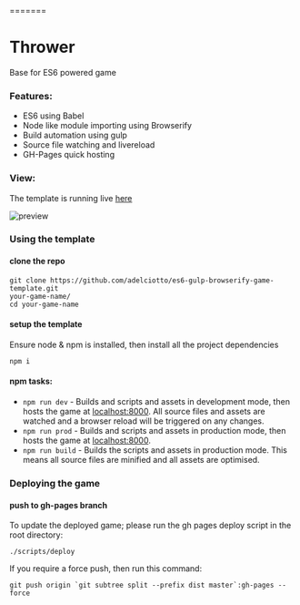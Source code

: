 =======
# Thrower

Base for ES6 powered game

### Features:

* ES6 using Babel
* Node like module importing using Browserify
* Build automation using gulp
* Source file watching and livereload
* GH-Pages quick hosting

### View:

The template is running live [here](http://adelciotto.github.io/es6-gulp-browserify-game-template/)

![preview](http://imgur.com/4WbeQww.png)

### Using the template

#### clone the repo

```shell
git clone https://github.com/adelciotto/es6-gulp-browserify-game-template.git
your-game-name/
cd your-game-name
```

#### setup the template

Ensure node & npm is installed, then install all the project dependencies

```shell
npm i
```

#### npm tasks:

* ```npm run dev``` - Builds and scripts and assets in development mode, then
hosts the game at [localhost:8000](http://localhost:8000). All source files and
assets are watched and a browser reload will be triggered on any changes.
* ```npm run prod``` - Builds and scripts and assets in production mode, then
hosts the game at [localhost:8000](http://localhost:8000).
* ```npm run build``` - Builds the scripts and assets in production mode.
This means all source files are minified and all assets are optimised.

### Deploying the game

#### push to gh-pages branch

To update the deployed game; please run the gh pages deploy script in the root
directory:

```shell
./scripts/deploy
```
If you require a force push, then run this command:

```shell
git push origin `git subtree split --prefix dist master`:gh-pages --force
```
